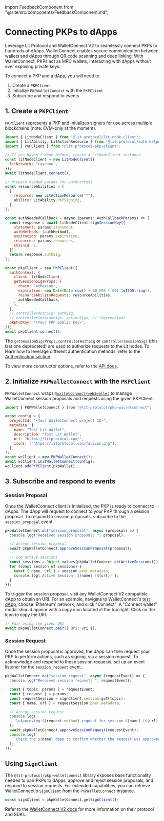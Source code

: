 import FeedbackComponent from "@site/src/components/FeedbackComponent.md";

# Connecting PKPs to dApps

Leverage Lit Protocol and WalletConnect V2 to seamlessly connect PKPs to hundreds of dApps. WalletConnect enables secure communication between wallets and dApps through QR code scanning and deep linking. With WalletConnect, PKPs act as MPC wallets, interacting with dApps without ever exposing private keys.

To connect a PKP and a dApp, you will need to:

1. Create a `PKPClient`
2. Initialize `PKPWalletConnect` with the `PKPClient`
3. Subscribe and respond to events

## 1. Create a `PKPClient`

`PKPClient` represents a PKP and initializes signers for use across multiple blockchains (note: EVM-only at the moment).

```js
import { LitNodeClient } from "@lit-protocol/lit-node-client";
import { LitAbility, LitActionResource } from '@lit-protocol/auth-helpers';
import { PKPClient } from "@lit-protocol/pkp-client";

// If you haven't done before, create a LitNodeClient instance
const litNodeClient = new LitNodeClient({
  litNetwork: "cayenne",
});
await litNodeClient.connect();

// Prepare needed params for authContext
const resourceAbilities = [
  {
    resource: new LitActionResource("*"),
    ability: LitAbility.PKPSigning,
  },
];

const authNeededCallback = async (params: AuthCallbackParams) => {
  const response = await litNodeClient.signSessionKey({
    statement: params.statement,
    authMethods: [authMethod],
    expiration: params.expiration,
    resources: params.resources,
    chainId: 1,
  });
  return response.authSig;
};

const pkpClient = new PKPClient({
  authContext: {
    client: litNodeClient,
    getSessionSigsProps: {
      chain: 'ethereum',
      expiration: new Date(Date.now() + 60_000 * 60).toISOString(),
      resourceAbilityRequests: resourceAbilities,
      authNeededCallback,
    },
  },
  // controllerAuthSig: authSig,
  // controllerSessionSigs: sesionSigs, // (deprecated)
  pkpPubKey: "<Your PKP public key>",
});
await pkpClient.connect();
```

The `getSessionSigsProps`, `controllerAuthSig` or `controllerSessionSigs` (this last one deprecated) are used to authorize requests to the Lit nodes. To learn how to leverage different authentication methods, refer to the [Authentication section](../authentication/overview).

To view more constructor options, refer to the [API docs](https://js-sdk.litprotocol.com/interfaces/types_src.PKPClientProp.html).

## 2. Initialize `PKPWalletConnect` with the `PKPClient`

`PKPWalletConnect` wraps [`@walletconnect/web3wallet`](https://docs.walletconnect.com/2.0/web/web3wallet/wallet-usage) to manage WalletConnect session proposals and requests using the given PKPClient.

```js
import { PKPWalletConnect } from "@lit-protocol/pkp-walletconnect";

const config = {
  projectId: "<Your WalletConnect project ID>",
  metadata: {
    name: "Test Lit Wallet",
    description: "Test Lit Wallet",
    url: "https://litprotocol.com/",
    icons: ["https://litprotocol.com/favicon.png"],
  },
};
const wcClient = new PKPWalletConnect();
await wcClient.initWalletConnect(config);
wcClient.addPKPClient(pkpWallet);
```

## 3. Subscribe and respond to events

### Session Proposal

Once the WalletConnect client is initialized, the PKP is ready to connect to dApps. The dApp will request to connect to your PKP through a session proposal. To respond to session proposals, subscribe to the `session_proposal` event.

```js
pkpWalletConnect.on("session_proposal", async (proposal) => {
  console.log("Received session proposal: ", proposal);

  // Accept session proposal
  await pkpWalletConnect.approveSessionProposal(proposal);

  // Log active sessions
  const sessions = Object.values(pkpWalletConnect.getActiveSessions());
  for (const session of sessions) {
    const { name, url } = session.peer.metadata;
    console.log(`Active Session: ${name} (${url})`);
  }
});
```

To trigger the session proposal, visit any WalletConnect V2 compatible dApp to obtain an URI. For an example, navigate to WalletConnect's [test dApp](https://react-app.walletconnect.com/), choose 'Ethereum' network, and click "Connect". A "Connect wallet" modal should appear with a copy icon located at the top right. Click on the icon to copy the URI.

```js
// Pair using the given URI
await pkpWalletConnect.pair({ uri: uri });
```

### Session Request

Once the session proposal is approved, the dApp can then request your PKP to perform actions, such as signing, via a session request. To acknowledge and respond to these session requests, set up an event listener for the `session_request` event.

```js
pkpWalletConnect.on("session_request", async (requestEvent) => {
  console.log("Received session request: ", requestEvent);

  const { topic, params } = requestEvent;
  const { request } = params;
  const requestSession = signClient.session.get(topic);
  const { name, url } = requestSession.peer.metadata;

  // Accept session request
  console.log(
    `\nApproving ${request.method} request for session ${name} (${url})...\n`
  );
  await pkpWalletConnect.approveSessionRequest(requestEvent);
  console.log(
    `Check the ${name} dapp to confirm whether the request was approved`
  );
});
```

## Using `SignClient`

The `@lit-protocol/pkp-walletconnect` library exposes base functionality needed to pair PKPs to dApps, approve and reject session proposals, and respond to session requests. For extended capabilities, you can retrieve WalletConnect's `SignClient` from the `PKPWalletConnect` instance.

```js
const signClient = pkpWalletConnect.getSignClient();
```

Refer to the [WalletConnect V2 docs](https://docs.walletconnect.com/2.0/) for more information on their protocol and SDKs.

<FeedbackComponent/>
